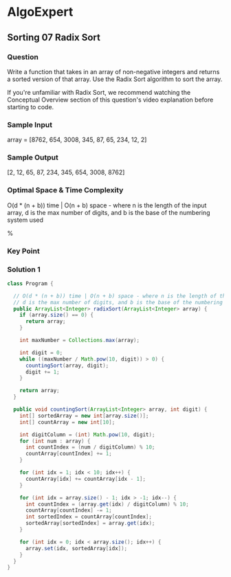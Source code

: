 # AlgoExpert

## Sorting 07 Radix Sort

### Question

Write a function that takes in an array of non-negative integers and returns a sorted version of that array. Use the Radix Sort algorithm to sort the array.

If you're unfamiliar with Radix Sort, we recommend watching the Conceptual Overview section of this question's video explanation before starting to code.

### Sample Input

array = [8762, 654, 3008, 345, 87, 65, 234, 12, 2]

### Sample Output

[2, 12, 65, 87, 234, 345, 654, 3008, 8762]

### Optimal Space & Time Complexity

O(d * (n + b)) time | O(n + b) space - where n is the length of the input array, d is the max number of digits, and b is the base of the numbering system used

%

### Key Point

### Solution 1

```java
class Program {

  // O(d * (n + b)) time | O(n + b) space - where n is the length of the input array,
  // d is the max number of digits, and b is the base of the numbering system used
  public ArrayList<Integer> radixSort(ArrayList<Integer> array) {
    if (array.size() == 0) {
      return array;
    }

    int maxNumber = Collections.max(array);

    int digit = 0;
    while ((maxNumber / Math.pow(10, digit)) > 0) {
      countingSort(array, digit);
      digit += 1;
    }

    return array;
  }

  public void countingSort(ArrayList<Integer> array, int digit) {
    int[] sortedArray = new int[array.size()];
    int[] countArray = new int[10];

    int digitColumn = (int) Math.pow(10, digit);
    for (int num : array) {
      int countIndex = (num / digitColumn) % 10;
      countArray[countIndex] += 1;
    }

    for (int idx = 1; idx < 10; idx++) {
      countArray[idx] += countArray[idx - 1];
    }

    for (int idx = array.size() - 1; idx > -1; idx--) {
      int countIndex = (array.get(idx) / digitColumn) % 10;
      countArray[countIndex] -= 1;
      int sortedIndex = countArray[countIndex];
      sortedArray[sortedIndex] = array.get(idx);
    }

    for (int idx = 0; idx < array.size(); idx++) {
      array.set(idx, sortedArray[idx]);
    }
  }
}

```

